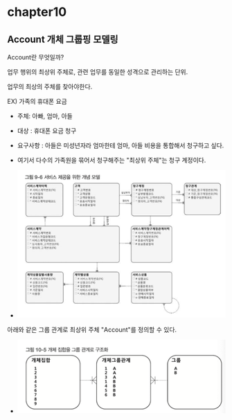 # chapter10
## Account 개체 그룹핑 모델링

Account란 무엇일까?

업무 행위의 최상위 주체로, 관련 업무를 동일한 성격으로 관리하는 단위.


업무의 최상의 주체를 찾아야한다. 

EX) 가족의 휴대폰 요금

- 주체: 아빠, 엄마, 아들
- 대상 : 휴대폰 요금 청구 
- 요구사항 : 아들은 미성년자라 엄마한테 엄마, 아들 비용을 통합해서 청구하고 싶다. 

- 여기서 다수의 가족원을 묶어서 청구해주는 "최상위 주체"는 청구 계정이다. 


- ![핸드폰](https://github.com/sendkite/data-modeling/blob/main/chapter10/phone-entity.png)



아래와 같은 그룹 관계로 최상위 주체 "Account"를 정의할 수 있다.

- ![그룹 관계](https://github.com/sendkite/data-modeling/blob/main/chapter10/manytomany.png)


